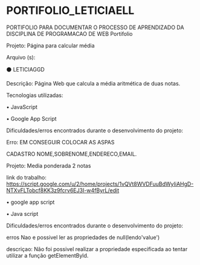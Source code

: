 # PORTIFOLIO_LETICIAELL
PORTIFOLIO PARA DOCUMENTAR O PROCESSO DE APRENDIZADO DA DISCIPLINA DE PROGRAMACAO DE WEB
Portifolio

Projeto: Página para calcular média

Arquivo (s):

⚫ LETICIAGGD

Descrição: Página Web que calcula a média aritmética de duas notas.

Tecnologias utilizadas:

• JavaScript

• Google App Script

Dificuldades/erros encontrados durante o desenvolvimento do projeto:

Erro: EM CONSEGUIR COLOCAR AS ASPAS

CADASTRO NOME,SOBRENOME,ENDERECO,EMAIL.

Projeto: Media ponderada 2 notas

link do trabalho: https://script.google.com/u/2/home/projects/1vQVt8WVDFuuBdWyIiAHgD-NTXvFLTobcf8KK3z9fcrv6EJ3I-w4fByrL/edit

• google app script

• Java script

Dificuldades/erros encontrados durante o desenvolvimento do projeto:

erros Nao e possivel ler as propriedades de null(lendo'value')

descriçao: Não foi possivel realizar a propriedade especificada ao tentar utilizar a função getElementByld.
